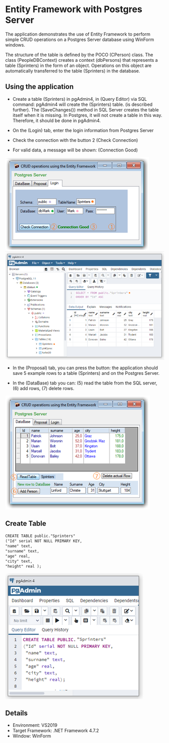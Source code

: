 # Entity Framework with Postgres Server

The application demonstrates the use of Entity Framework to perform simple CRUD operations on a Postgres Server database using WinForm windows.

The structure of the table is defined by the POCO (CPerson) class. The class (PeopleDBContext) creates a context (dbPersons) that represents a table (Sprinters) in the form of an object. Operations on this object are automatically transferred to the table (Sprinters) in the database.

## Using the application

- Create a table (Sprinters) in pgAdmin4, in (Query Editor) via SQL command: pgAdmin4 will create the (Sprinters) table. (is described further). The (SaveChanges()) method in SQL Server creates the table itself when it is missing. In Postgres, it will not create a table in this way. Therefore, it should be done in pgAdmin4.

- On the (Login) tab, enter the login information from Postgres Server
- Check the connection with the button 2 (Check Connection)
- For valid data, a message will be shown: (Connection Good)

![](/Jpg/Entity-Framework_Postgres_Login-parameters.png)
![](/Jpg/Entity-Framework_Postgres_Login-params_pgAdmin.png)

- In the (Proposal) tab, you can press the button: the application should save 5 example rows to a table (Sprinters) and on the Postgres Server.

- In the (DataBase) tab you can: (5) read the table from the SQL server, (6) add rows, (7) delete rows. 

![](/Jpg/Entity-Framework_Postgres_Table_Sprinters.png)

## Create Table

   ```
CREATE TABLE public."Sprinters" 
("Id" serial NOT NULL PRIMARY KEY, 
"name" text, 
"surname" text, 
"age" real,
"city" text,
"height" real ); 
   ```

![](/Jpg/Create_Table_in_Postgres.png)


## Details

- Environment: VS2019
- Target Framework: .NET Framework 4.7.2
- Window: WinForm





